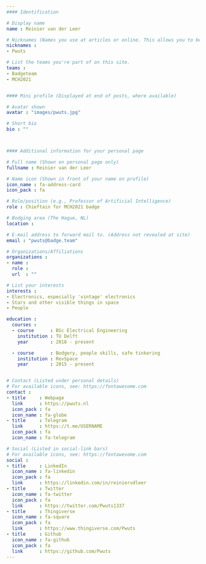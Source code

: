```yaml
---
#### Identification

# Display name
name : Reinier van der Leer

# Nicknames (Names you use at articles or online. This allows you to be linked at articles.)
nicknames :
- Pwuts

# List the teams you're part of on this site.
teams :
- Badgeteam
- MCH2021


#### Mini profile (Displayed at end of posts, where available)

# Avatar shown
avatar : "images/pwuts.jpg"

# Short bio
bio : ""



#### Additional information for your personal page

# Full name (Shown on personal page only)
fullname : Reinier van der Leer

# Name icon (Shown in front of your name on profile)
icon_name : fa-address-card
icon_pack : fa

# Role/position (e.g., Professor of Artificial Intelligence)
role : Chieftain for MCH2021 badge

# Bodging area (The Hague, NL)
location :

# E-mail address to forward mail to. (Address not revealed at site)
email : "pwuts@badge.team"

# Organizations/Affiliations
organizations :
- name :
  role :
  url  : ""

# List your interests
interests :
- Electronics, especially 'vintage' electronics
- Stars and other visible things in space
- People

education :
  courses :
  - course      : BSc Electrical Engineering
    institution : TU Delft
    year        : 2018 - present

  - course      : Bodgery, people skills, safe tinkering
    institution : RevSpace
    year        : 2015 - present


# Contact (Listed under personal details)
# For available icons, see: https://fontawesome.com
contact :
- title     : Webpage
  link      : https://pwuts.nl
  icon_pack : fa
  icon_name : fa-globe
- title     : Telegram
  link      : https://t.me/USERNAME
  icon_pack : fa
  icon_name : fa-telegram

# Social (Listed in social-link bars)
# For available icons, see: https://fontawesome.com
social :
- title     : LinkedIn
  icon_name : fa-linkedin
  icon_pack : fa
  link      : https://linkedin.com/in/reiniervdleer
- title     : Twitter
  icon_name : fa-twitter
  icon_pack : fa
  link      : https://twitter.com/Pwuts1337
- title     : Thingiverse
  icon_name : fa-square
  icon_pack : fa
  link      : https://www.thingiverse.com/Pwuts
- title     : Github
  icon_name : fa-github
  icon_pack : fa
  link      : https://github.com/Pwuts
---
```

